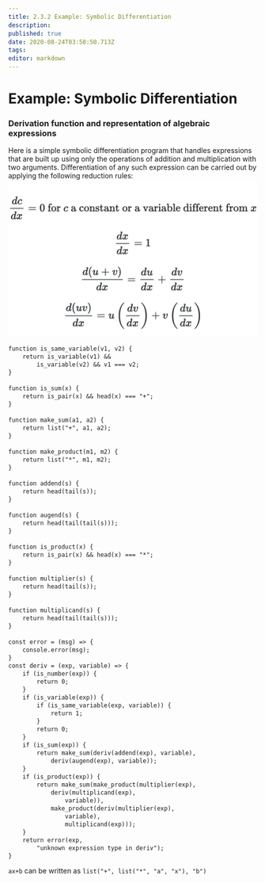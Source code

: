 ```yaml
---
title: 2.3.2 Example: Symbolic Differentiation
description: 
published: true
date: 2020-08-24T03:58:50.713Z
tags: 
editor: markdown
---
```


# Example: Symbolic Differentiation



### Derivation function and representation of algebraic expressions
Here is a simple symbolic differentiation program that handles expressions that are built up using only the operations of addition and multiplication with two arguments. Differentiation of any such expression can be carried out by applying the following reduction rules:
![reduction_rules_01.png](/reduction_rules_01.png)
```
function is_same_variable(v1, v2) {
    return is_variable(v1) &&
        is_variable(v2) && v1 === v2;
}

function is_sum(x) {
    return is_pair(x) && head(x) === "+";
}

function make_sum(a1, a2) {
    return list("+", a1, a2);
}

function make_product(m1, m2) {
    return list("*", m1, m2);
}

function addend(s) {
    return head(tail(s));
}

function augend(s) {
    return head(tail(tail(s)));
}

function is_product(x) {
    return is_pair(x) && head(x) === "*";
}

function multiplier(s) {
    return head(tail(s));
}

function multiplicand(s) {
    return head(tail(tail(s)));
}

const error = (msg) => {
    console.error(msg);
}
const deriv = (exp, variable) => {
    if (is_number(exp)) {
        return 0;
    }
    if (is_variable(exp)) {
        if (is_same_variable(exp, variable)) {
            return 1;
        }
        return 0;
    }
    if (is_sum(exp)) {
        return make_sum(deriv(addend(exp), variable),
            deriv(augend(exp), variable));
    }
    if (is_product(exp)) {
        return make_sum(make_product(multiplier(exp),
            deriv(multiplicand(exp),
                variable)),
            make_product(deriv(multiplier(exp),
                variable),
                multiplicand(exp)));
    }
    return error(exp,
        "unknown expression type in deriv");
}
```

`ax+b` can be written as `list("+", list("*", "a", "x"), "b")`